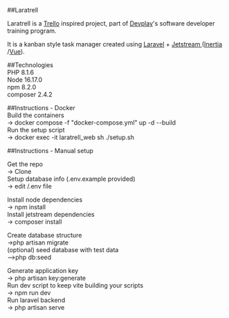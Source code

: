 ##Laratrell
<p>Laratrell is a <a href="https://trello.com/" class="underline text-gray-900 dark:text-white">Trello</a> inspired project, part of <a href="https://devplay.com.br/" class="underline text-gray-900 dark:text-white">Devplay</a>'s software developer training program. </p>
<p>It is a kanban style task manager created using <a href="https://laravel.com/" class="underline text-gray-900 dark:text-white">Laravel</a> + <a href="https://jetstream.laravel.com/2.x/introduction.html" class="underline text-gray-900 dark:text-white">Jetstream </a>
    (<a href="https://inertiajs.com/" class="underline text-gray-900 dark:text-white">Inertia </a>
    /<a href="https://vuejs.org/" class="underline text-gray-900 dark:text-white">Vue</a>).</p>

##Technologies<br/>
PHP 8.1.6<br/>
Node 16.17.0<br/>
npm 8.2.0<br/>
composer 2.4.2<br/>


##Instructions - Docker<br/>
Build the containers<br/>
-> docker compose -f "docker-compose.yml" up -d --build <br/>
Run the setup script<br/>
-> docker exec -it laratrell_web sh ./setup.sh <br/>

##Instructions - Manual setup<br/>

Get the repo <br/>
-> Clone<br/>
Setup database info (.env.example provided)<br/>
-> edit /.env file<br/>

Install node dependencies<br/>
-> npm install<br/>
Install jetstream dependencies<br/>
-> composer install<br/>

Create database structure<br/>
->php artisan migrate<br/>
(optional) seed database with test data<br/>
-->php db:seed<br/>

Generate application key<br/>
-> php artisan key:generate<br/>
Run dev script to keep vite building your scripts<br/>
-> npm run dev <br/>
Run laravel backend<br/>
-> php artisan serve<br/>
